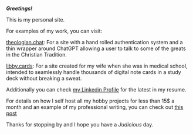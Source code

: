 ***Greetings!***

This is my personal site.

For examples of my work, you can visit:

[theologian.chat](theologian.chat): For a site with a hand rolled authentication system and a thin wrapper around ChatGPT allowing a user to talk to some of the greats in the Christian Tradition.

[libby.cards](libby.cards): For a site created for my wife when she was in medical school, intended to seamlessly handle thousands of digital note cards in a study deck without breaking a sweat.

Additionally you can check [my Linkedin Profile](https://www.linkedin.com/in/jastone2/) for the latest in my resume.

For details on how I self host all my hobby projects for less than 15$ a month and an example of my professional writing, you can check out [this post](/hobby-projects-on-the-cheap)

Thanks for stopping by and I hope you have a _Judicious_ day.